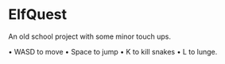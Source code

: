 # ElfQuest

An old school project with some minor touch ups.

• WASD to move
• Space to jump
• K to kill snakes
• L to lunge.
